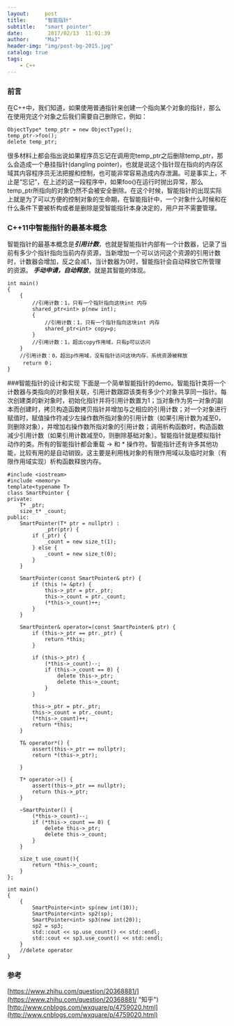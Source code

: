 ```yaml
---
layout:     post
title:      "智能指针"
subtitle:   "smart pointer"
date:        2017/02/13  11:01:39 
author:     "MaJ"
header-img: "img/post-bg-2015.jpg"
catalog: true
tags:
    - C++
---
```


### 前言
在C++中，我们知道，如果使用普通指针来创建一个指向某个对象的指针，那么在使用完这个对象之后我们需要自己删除它，例如：

	ObjectType* temp_ptr = new ObjectType();
	temp_ptr->foo();
	delete temp_ptr;

很多材料上都会指出说如果程序员忘记在调用完temp_ptr之后删除temp_ptr，那么会造成一个悬挂指针(dangling pointer)，也就是说这个指针现在指向的内存区域其内容程序员无法把握和控制，也可能非常容易造成内存泄漏。可是事实上，不止是“忘记”，在上述的这一段程序中，如果foo()在运行时抛出异常，那么temp_ptr所指向的对象仍然不会被安全删除。在这个时候，智能指针的出现实际上就是为了可以方便的控制对象的生命期，在智能指针中，一个对象什么时候和在什么条件下要被析构或者是删除是受智能指针本身决定的，用户并不需要管理。

### C++11中智能指针的最基本概念
智能指针的最基本概念是***引用计数***，也就是智能指针内部有一个计数器，记录了当前有多少个指针指向当前内存资源，当新增加一个可以访问这个资源的引用计数时，计数器会增加，反之会减1，当计数器为0时，智能指针会自动释放它所管理的资源。
***手动申请，自动释放***，就是其智能的体现。

	int main()
	{
		{
	 		//引用计数：1，只有一个指针指向这块int 内存
		 	shared_ptr<int> p(new int);
			{
				//引用计数：1，只有一个指针指向这块int 内存
				shared_ptr<int> copy=p;
			}
			//引用计数：1，超出copy作用域，只有p可以访问
		}
		//引用计数：0，超出p作用域，没有指针访问这块内存，系统资源被释放
	     return 0；
	}

###智能指针的设计和实现
下面是一个简单智能指针的demo。智能指针类将一个计数器与类指向的对象相关联，引用计数跟踪该类有多少个对象共享同一指针。每次创建类的新对象时，初始化指针并将引用计数置为1；当对象作为另一对象的副本而创建时，拷贝构造函数拷贝指针并增加与之相应的引用计数；对一个对象进行赋值时，赋值操作符减少左操作数所指对象的引用计数（如果引用计数为减至0，则删除对象），并增加右操作数所指对象的引用计数；调用析构函数时，构造函数减少引用计数（如果引用计数减至0，则删除基础对象）。智能指针就是模拟指针动作的类。所有的智能指针都会重载 -> 和 * 操作符。智能指针还有许多其他功能，比较有用的是自动销毁。这主要是利用栈对象的有限作用域以及临时对象（有限作用域实现）析构函数释放内存。

	#include <iostream>
	#include <memory>
	template<typename T>
	class SmartPointer {
	private:
	    T* _ptr;
	    size_t* _count;
	public:
	    SmartPointer(T* ptr = nullptr) :
	            _ptr(ptr) {
	        if (_ptr) {
	            _count = new size_t(1);
	        } else {
	            _count = new size_t(0);
	        }
	    }
	
	    SmartPointer(const SmartPointer& ptr) {
	        if (this != &ptr) {
	            this->_ptr = ptr._ptr;
	            this->_count = ptr._count;
	            (*this->_count)++;
	        }
	    }
	
	    SmartPointer& operator=(const SmartPointer& ptr) {
	        if (this->_ptr == ptr._ptr) {
	            return *this;
	        }
	
	        if (this->_ptr) {
	            (*this->_count)--;
	            if (this->_count == 0) {
	                delete this->_ptr;
	                delete this->_count;
	            }
	        }
	
	        this->_ptr = ptr._ptr;
	        this->_count = ptr._count;
	        (*this->_count)++;
	        return *this;
	    }
	
	    T& operator*() {
	        assert(this->_ptr == nullptr);
	        return *(this->_ptr);
	
	    }
	
	    T* operator->() {
	        assert(this->_ptr == nullptr);
	        return this->_ptr;
	    }
	
	    ~SmartPointer() {
	        (*this->_count)--;
	        if (*this->_count == 0) {
	            delete this->_ptr;
	            delete this->_count;
	        }
	    }
	
	    size_t use_count(){
	        return *this->_count;
	    }
	};
	
	int main() 
	{
	    {
	        SmartPointer<int> sp(new int(10));
	        SmartPointer<int> sp2(sp);
	        SmartPointer<int> sp3(new int(20));
	        sp2 = sp3;
	        std::cout << sp.use_count() << std::endl;
	        std::cout << sp3.use_count() << std::endl;
	    }
	    //delete operator
	}

### 参考
[https://www.zhihu.com/question/20368881/](https://www.zhihu.com/question/20368881/ "知乎")
[http://www.cnblogs.com/wxquare/p/4759020.html](http://www.cnblogs.com/wxquare/p/4759020.html)





